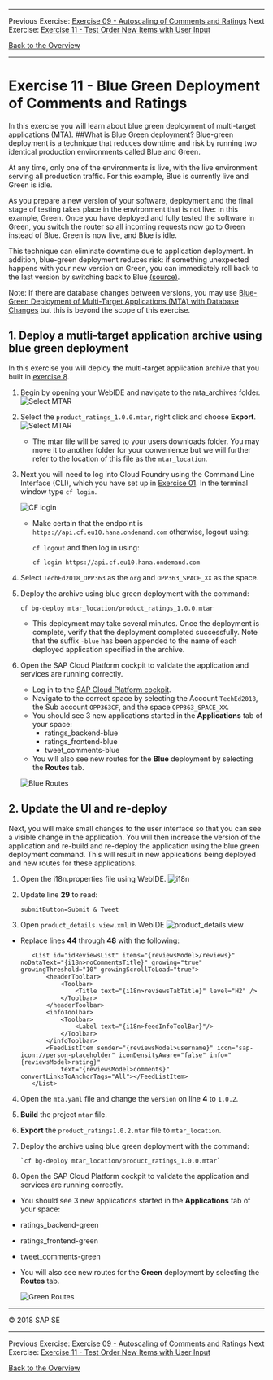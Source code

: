 - - - -
Previous Exercise: [Exercise 09 - Autoscaling of Comments and Ratings](../Exercise-09-Autoscaling-of-Comments-and-Ratings) Next Exercise: [Exercise 11 - Test Order New Items with User Input](../Exercise-11-Test-Order-New-Items-with-User-Input)

[Back to the Overview](../README.md)
- - - -

# Exercise 11 - Blue Green Deployment of Comments and Ratings
In this exercise you will learn about blue green deployment of multi-target applications (MTA). 
##What is Blue Green deployment?
Blue-green deployment is a technique that reduces downtime and risk by running two identical production environments called Blue and Green.

At any time, only one of the environments is live, with the live environment serving all production traffic. For this example, Blue is currently live and Green is idle.

As you prepare a new version of your software, deployment and the final stage of testing takes place in the environment that is not live: in this example, Green. Once you have deployed and fully tested the software in Green, you switch the router so all incoming requests now go to Green instead of Blue. Green is now live, and Blue is idle.

This technique can eliminate downtime due to application deployment. In addition, blue-green deployment reduces risk: if something unexpected happens with your new version on Green, you can immediately roll back to the last version by switching back to Blue [(source)](https://docs.cloudfoundry.org/devguide/deploy-apps/blue-green.html).

Note: If there are database changes between versions, you may use [Blue-Green Deployment of Multi-Target Applications (MTA) with Database Changes](https://help.sap.com/viewer/65de2977205c403bbc107264b8eccf4b/Cloud/en-US/e62731aa735340bfb0c4b7c71b4bf5e7.html) but this is beyond the scope of this exercise.

## 1. Deploy a mutli-target application archive using blue green deployment
 In this exercise you will deploy the multi-target application archive that you built in [exercise 8](../Exercise-08-Tweet-Comments-Backend).  
 1. Begin by opening your WebIDE and navigate to the mta_archives folder. 
 ![Select MTAR](images/ex-10-product_ratings-blue.mtar.jpg)
 
 2. Select the `product_ratings_1.0.0.mtar`, right click and choose **Export**.
 ![Select MTAR](images/ex-10-product_ratings-blue.mtar-export.jpg)
 
    * The mtar file will be saved to your users downloads folder. You may move it to another folder for your convenience but we will further refer to the location of this file as the `mtar_location`.
 
 3. Next you will need to log into Cloud Foundry using the Command Line Interface (CLI), which you have set up in [Exercise 01](../Exercise-01-Setup). In the terminal window type `cf login`.
    
    ![CF login](images/ex-10-product_ratings-blue.mtar-CLI.jpg)
    
    * Make certain that the endpoint is `https://api.cf.eu10.hana.ondemand.com` otherwise, logout using: 
        
        `cf logout` and then log in using:
    
        `cf login https://api.cf.eu10.hana.ondemand.com`
        
 4. Select `TechEd2018_OPP363` as the `org` and `OPP363_SPACE_XX` as the space.
 5. Deploy the archive using blue green deployment with the command:
 
    `cf bg-deploy mtar_location/product_ratings_1.0.0.mtar`
    
    * This deployment may take several minutes. Once the deployment is complete, verify that the deployment completed successfully. Note that the suffix `-blue` has been appended to the name of each deployed application specified in the archive.
    
 6. Open the SAP Cloud Platform cockpit to validate the application and services are running correctly.
    * Log in to the [SAP Cloud Platform cockpit](https://account.hana.ondemand.com/cockpit).
    * Navigate to the correct space by selecting the Account `TechEd2018`, the Sub account `OPP363CF`, and the space `OPP363_SPACE_XX`.
    * You should see 3 new applications started in the **Applications** tab of your space:
        * ratings_backend-blue
        * ratings_frontend-blue
        * tweet_comments-blue
    * You will also see new routes for the **Blue** deployment by selecting the **Routes** tab.
    
    ![Blue Routes](images/ex-10-product_ratings-blue.mtar-Blue.png)
    

## 2. Update the UI and re-deploy
 Next, you will make small changes to the user interface so that you can see a visible change in the application. You will then increase the version of the application and re-build and re-deploy the application using the blue green deployment command. This will result in new applications being deployed and new routes for these applications.
 1. Open the i18n.properties file using WebIDE.
 ![i18n](images/ex-10-product_ratings-blue.mtar-i18n.jpg)
 2. Update line **29** to read:
    ```angular2html
    submitButton=Submit & Tweet
    ``` 
 
 3. Open `product_details.view.xml` in WebIDE 
    ![product_details view](images/ex-10-product_ratings-blue.mtar-view.jpg)
  * Replace lines **44** through **48** with the following:
     ```angular2html
        <List id="idReviewsList" items="{reviewsModel>/reviews}" noDataText="{i18n>noCommentsTitle}" growing="true" growingThreshold="10" growingScrollToLoad="true">
            <headerToolbar>
                <Toolbar>
                    <Title text="{i18n>reviewsTabTitle}" level="H2" />
                </Toolbar>
            </headerToolbar>
            <infoToolbar>
                <Toolbar>
                    <Label text="{i18n>feedInfoToolBar}"/>
                </Toolbar>
            </infoToolbar>
            <FeedListItem sender="{reviewsModel>username}" icon="sap-icon://person-placeholder" iconDensityAware="false" info="{reviewsModel>rating}"
                text="{reviewsModel>comments}" convertLinksToAnchorTags="All"></FeedListItem>
        </List>
     ```
 4. Open the `mta.yaml` file and change the `version` on line **4** to `1.0.2`.
 
 5. **Build** the project `mtar` file.
 
 6. **Export** the `product_ratings1.0.2.mtar` file to `mtar_location`.
 7. Deploy the archive using blue green deployment with the command:
     
        `cf bg-deploy mtar_location/product_ratings_1.0.0.mtar`
 8. Open the SAP Cloud Platform cockpit to validate the application and services are running correctly.
   * You should see 3 new applications started in the **Applications** tab of your space:
   * ratings_backend-green
   * ratings_frontend-green
   * tweet_comments-green
   * You will also see new routes for the **Green** deployment by selecting the **Routes** tab.
        
        ![Green Routes](images/ex-10-product_ratings-blue.mtar-Green.png)
    


- - - -
© 2018 SAP SE
- - - -

Previous Exercise: [Exercise 09 - Autoscaling of Comments and Ratings](../Exercise-09-Autoscaling-of-Comments-and-Ratings) Next Exercise: [Exercise 11 - Test Order New Items with User Input](../Exercise-11-Test-Order-New-Items-with-User-Input)

[Back to the Overview](../README.md)
